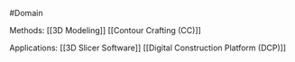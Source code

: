 #Domain

Methods:
[[3D Modeling]]
[[Contour Crafting (CC)]]


Applications:
[[3D Slicer Software]]
[[Digital Construction Platform (DCP)]]